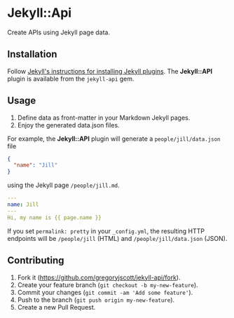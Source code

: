 # Jekyll::Api

Create APIs using Jekyll page data.

## Installation

Follow [Jekyll's instructions for installing Jekyll plugins](http://jekyllrb.com/docs/plugins/#installing-a-plugin). The **Jekyll::API** plugin is available from the `jekyll-api` gem.

## Usage

1. Define data as front-matter in your Markdown Jekyll pages.
2. Enjoy the generated data.json files.

For example, the **Jekyll::API** plugin will generate a `people/jill/data.json` file

```json
{
  "name": "Jill"
}
```

 using the Jekyll page `/people/jill.md`.
```yaml
---
name: Jill
---
Hi, my name is {{ page.name }}
```

If you set `permalink: pretty` in your `_config.yml`, the resulting HTTP endpoints will be `/people/jill` (HTML) and `/people/jill/data.json` (JSON).

## Contributing

1. Fork it (https://github.com/gregoryjscott/jekyll-api/fork).
2. Create your feature branch (`git checkout -b my-new-feature`).
3. Commit your changes (`git commit -am 'Add some feature'`).
4. Push to the branch (`git push origin my-new-feature`).
5. Create a new Pull Request.
